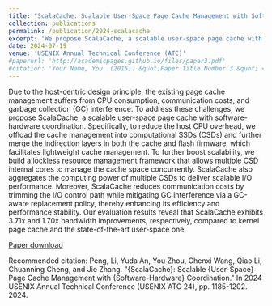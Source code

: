 ```yaml
---
title: "ScalaCache: Scalable User-Space Page Cache Management with Software-Hardware Coordination"
collection: publications
permalink: /publication/2024-scalacache
excerpt: 'We propose ScalaCache, a scalable user-space page cache with software-hardware coordination. Specifically, to reduce the host CPU overhead, we offload the cache management into computational SSDs (CSDs) and further merge the indirection layers in both the cache and flash firmware, which facilitates lightweight cache management…'
date: 2024-07-19
venue: 'USENIX Annual Technical Conference (ATC)'
#paperurl: 'http://academicpages.github.io/files/paper3.pdf'
#citation: 'Your Name, You. (2015). &quot;Paper Title Number 3.&quot; <i>Journal 1</i>. 1(3).'
---
```

Due to the host-centric design principle, the existing page cache management suffers from CPU consumption, communication costs, and garbage collection (GC) interference. To address these challenges, we propose ScalaCache, a scalable user-space page cache with software-hardware coordination. Specifically, to reduce the host CPU overhead, we offload the cache management into computational SSDs (CSDs) and further merge the indirection layers in both the cache and flash firmware, which facilitates lightweight cache management. To further boost scalability, we build a lockless resource management framework that allows multiple CSD internal cores to manage the cache space concurrently. ScalaCache also aggregates the computing power of multiple CSDs to deliver scalable I/O performance. Moreover, ScalaCache reduces communication costs by trimming the I/O control path while mitigating GC interference via a GC-aware replacement policy, thereby enhancing its efficiency and performance stability. Our evaluation results reveal that ScalaCache exhibits 3.71x and 1.70x bandwidth improvements, respectively, compared to kernel page cache and the state-of-the-art user-space one.

[Paper download](https://www.usenix.org/system/files/atc24-peng.pdf)

Recommended citation: Peng, Li, Yuda An, You Zhou, Chenxi Wang, Qiao Li, Chuanning Cheng, and Jie Zhang. "{ScalaCache}: Scalable {User-Space} Page Cache Management with {Software-Hardware} Coordination." In 2024 USENIX Annual Technical Conference (USENIX ATC 24), pp. 1185-1202. 2024.